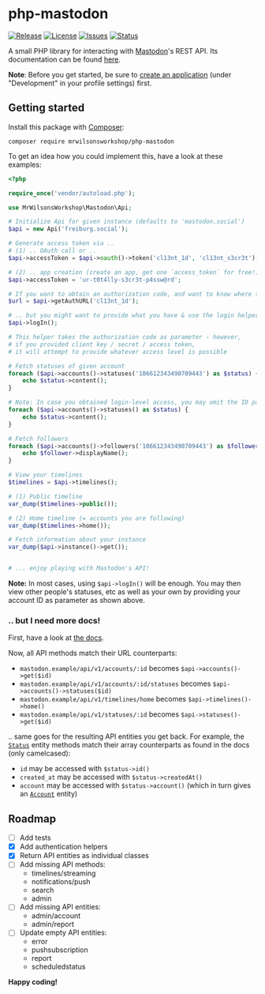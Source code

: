 # php-mastodon
[![Release](https://img.shields.io/github/release/Fundevogel/php-mastodon.svg)](https://github.com/Fundevogel/php-mastodon/releases) [![License](https://img.shields.io/github/license/Fundevogel/php-mastodon.svg)](https://github.com/Fundevogel/php-mastodon/blob/master/LICENSE) [![Issues](https://img.shields.io/github/issues/Fundevogel/php-mastodon.svg)](https://github.com/Fundevogel/php-mastodon/issues) [![Status](https://travis-ci.org/Fundevogel/php-mastodon.svg?branch=master)](https://travis-ci.org/Fundevogel/php-mastodon)

A small PHP library for interacting with [Mastodon](https://en.wikipedia.org/wiki/Mastodon_(software))'s REST API. Its documentation can be found [here](https://docs.joinmastodon.org/client/intro).

**Note**: Before you get started, be sure to [create an application](https://docs.joinmastodon.org/client/token) (under "Development" in your profile settings) first.


## Getting started

Install this package with [Composer](https://getcomposer.org):

```text
composer require mrwilsonsworkshop/php-mastodon
```

To get an idea how you could implement this, have a look at these examples:

```php
<?php

require_once('vendor/autoload.php');

use MrWilsonsWorkshop\Mastodon\Api;

# Initialize Api for given instance (defaults to 'mastodon.social')
$api = new Api('freiburg.social');

# Generate access token via ..
# (1) .. OAuth call or ..
$api->accessToken = $api->oauth()->token('cl13nt_1d', 'cl13nt_s3cr3t')['access_token'];

# (2) .. app creation (create an app, get one `access_token` for free!)
$api->accessToken = 'ur-t0t4lly-s3cr3t-p4ssw@rd';

# If you want to obtain an authorization code, and want to know where to get one ..
$url = $api->getAuthURL('cl13nt_1d');

# .. but you might want to provide what you have & use the login helper
$api->logIn();

# This helper takes the authorization code as parameter - however,
# if you provided client key / secret / access token,
# it will attempt to provide whatever access level is possible

# Fetch statuses of given account
foreach ($api->accounts()->statuses('106612343490709443') as $status) {
    echo $status->content();
}

# Note: In case you obtained login-level access, you may omit the ID parameter, which gives back your own account's statuses, like so:
foreach ($api->accounts()->statuses() as $status) {
    echo $status->content();
}

# Fetch followers
foreach ($api->accounts()->followers('106612343490709443') as $follower) {
    echo $follower->displayName();
}

# View your timelines
$timelines = $api->timelines();

# (1) Public timeline
var_dump($timelines->public());

# (2) Home timeline (= accounts you are following)
var_dump($timelines->home());

# Fetch information about your instance
var_dump($api->instance()->get());


# ... enjoy playing with Mastodon's API!
```

**Note:** In most cases, using `$api->logIn()` will be enough. You may then view other people's statuses, etc as well as your own by providing your account ID as parameter as shown above.


### .. but I need more docs!

First, have a look at [the docs](https://docs.joinmastodon.org).

Now, all API methods match their URL counterparts:

- `mastodon.example/api/v1/accounts/:id` becomes `$api->accounts()->get($id)`
- `mastodon.example/api/v1/accounts/:id/statuses` becomes `$api->accounts()->statuses($id)`
- `mastodon.example/api/v1/timelines/home` becomes `$api->timelines()->home()`
- `mastodon.example/api/v1/statuses/:id` becomes `$api->statuses()->get($id)`

.. same goes for the resulting API entities you get back. For example, the [`Status`](https://docs.joinmastodon.org/entities/status) entity methods match their array counterparts as found in the docs (only camelcased):

- `id` may be accessed with `$status->id()`
- `created_at` may be accessed with `$status->createdAt()`
- `account` may be accessed with `$status->account()` (which in turn gives an [`Account`](https://docs.joinmastodon.org/entities/account) entity)


## Roadmap

- [ ] Add tests
- [x] Add authentication helpers
- [x] Return API entities as individual classes
- [ ] Add missing API methods:
    - timelines/streaming
    - notifications/push
    - search
    - admin
- [ ] Add missing API entities:
    - admin/account
    - admin/report
- [ ] Update empty API entities:
    - error
    - pushsubscription
    - report
    - scheduledstatus


**Happy coding!**
